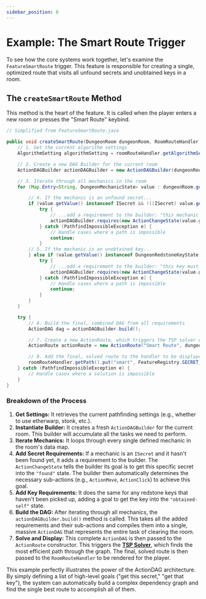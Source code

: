 ```yaml
---
sidebar_position: 6
---
```


# Example: The Smart Route Trigger

To see how the core systems work together, let's examine the `FeatureSmartRoute` trigger. This feature is responsible for creating a single, optimized route that visits all unfound secrets and unobtained keys in a room.

## The `createSmartRoute` Method

This method is the heart of the feature. It is called when the player enters a new room or presses the "Smart Route" keybind.

```java
// Simplified from FeatureSmartRoute.java

public void createSmartRoute(DungeonRoom dungeonRoom, RoomRouteHandler roomRouteHandler) {
    // 1. Get the current algorithm settings
    AlgorithmSetting algorithmSetting = roomRouteHandler.getAlgorithmSetting();

    // 2. Create a new DAG Builder for the current room
    ActionDAGBuilder actionDAGBuilder = new ActionDAGBuilder(dungeonRoom);

    // 3. Iterate through all mechanics in the room
    for (Map.Entry<String, DungeonMechanicState> value : dungeonRoom.getMechanics().entrySet()) {

        // 4. If the mechanic is an unfound secret...
        if (value.getValue() instanceof ISecret && !((ISecret) value.getValue()).isFound(dungeonRoom)) {
            try {
                // ...add a requirement to the builder: "this mechanic must be in the 'found' state"
                actionDAGBuilder.requires(new ActionChangeState(value.getKey(), "found"), algorithmSetting);
            } catch (PathfindImpossibleException e) {
                // Handle cases where a path is impossible
                continue;
            }
        // 5. If the mechanic is an unobtained key...
        } else if (value.getValue() instanceof DungeonRedstoneKeyState && value.getValue().getCurrentState().equalsIgnoreCase("unobtained")) {
            try {
                // ...add a requirement to the builder: "this key must be in the 'obtained-self' state"
                actionDAGBuilder.requires(new ActionChangeState(value.getKey(), "obtained-self"), algorithmSetting);
            } catch (PathfindImpossibleException e) {
                // Handle cases where a path is impossible
                continue;
            }
        }
    }

    try {
        // 6. Build the final, combined DAG from all requirements
        ActionDAG dag = actionDAGBuilder.build();

        // 7. Create a new ActionRoute, which triggers the TSP solver on the DAG
        ActionRoute actionRoute = new ActionRoute("Smart Route", dungeonRoom, dag);

        // 8. Add the final, solved route to the handler to be displayed
        roomRouteHandler.getPath().put("smart", FeatureRegistry.SECRET_LINE_PROPERTIES_SMART_ROUTE.createPathDisplayEngine(actionRoute));
    } catch (PathfindImpossibleException e) {
        // Handle cases where a solution is impossible
    }
}
```

### Breakdown of the Process

1.  **Get Settings:** It retrieves the current pathfinding settings (e.g., whether to use etherwarp, stonk, etc.).
2.  **Instantiate Builder:** It creates a fresh `ActionDAGBuilder` for the current room. This builder will accumulate all the tasks we need to perform.
3.  **Iterate Mechanics:** It loops through every single defined mechanic in the room's data map.
4.  **Add Secret Requirements:** If a mechanic is an `ISecret` and it hasn't been found yet, it adds a requirement to the builder. The `ActionChangeState` tells the builder its goal is to get this specific secret into the `"found"` state. The builder then automatically determines the necessary sub-actions (e.g., `ActionMove`, `ActionClick`) to achieve this goal.
5.  **Add Key Requirements:** It does the same for any redstone keys that haven't been picked up, adding a goal to get the key into the `"obtained-self"` state.
6.  **Build the DAG:** After iterating through all mechanics, the `actionDAGBuilder.build()` method is called. This takes all the added requirements and their sub-actions and compiles them into a single, massive `ActionDAG` that represents the entire task of clearing the room.
7.  **Solve and Display:** This complete `ActionDAG` is then passed to the `ActionRoute` constructor. This triggers the **[TSP Solver](./tsp-solver.md)**, which finds the most efficient path through the graph. The final, solved route is then passed to the `RoomRouteHandler` to be rendered for the player.

This example perfectly illustrates the power of the ActionDAG architecture. By simply defining a list of high-level goals ("get this secret," "get that key"), the system can automatically build a complex dependency graph and find the single best route to accomplish all of them.